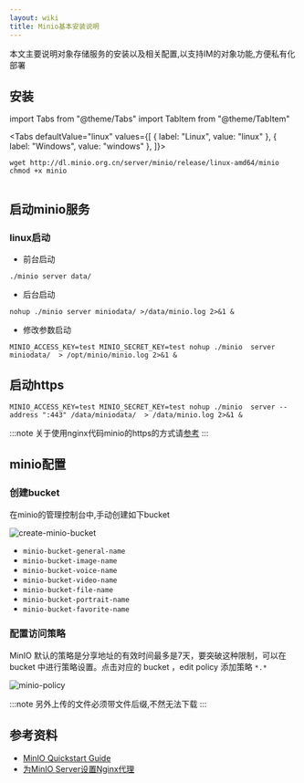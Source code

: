 ```yaml
---
layout: wiki
title: Minio基本安装说明
---
```


本文主要说明对象存储服务的安装以及相关配置,以支持IM的对象功能,方便私有化部署

## 安装

import Tabs from "@theme/Tabs"
import TabItem from "@theme/TabItem"

<Tabs defaultValue="linux" values={[
  { label: "Linux", value: "linux" },
  { label: "Windows", value: "windows" },
]}>

<TabItem value="linux">

```shell
wget http://dl.minio.org.cn/server/minio/release/linux-amd64/minio
chmod +x minio
```

</TabItem>

<TabItem value="windows">

```shell
```

</TabItem>

</Tabs>

## 启动minio服务

### linux启动

* 前台启动

```shell
./minio server data/
```

* 后台启动

```shell
nohup ./minio server miniodata/ >/data/minio.log 2>&1 &
```

* 修改参数启动

```shell
MINIO_ACCESS_KEY=test MINIO_SECRET_KEY=test nohup ./minio  server  miniodata/  > /opt/minio/minio.log 2>&1 &
```
## 启动https

```shell
MINIO_ACCESS_KEY=test MINIO_SECRET_KEY=test nohup ./minio  server --address ":443" /data/miniodata/  > /data/minio.log 2>&1 &
```

:::note
关于使用nginx代码minio的https的方式请[参考](nginx)
:::

## minio配置

### 创建bucket

在minio的管理控制台中,手动创建如下bucket

![create-minio-bucket](https://media.comsince.cn/minio-bucket-image-name/1-TWTVTVWW-1603353071527-image.png)

* `minio-bucket-general-name`
* `minio-bucket-image-name`
* `minio-bucket-voice-name`
* `minio-bucket-video-name`
* `minio-bucket-file-name`
* `minio-bucket-portrait-name`
* `minio-bucket-favorite-name`

### 配置访问策略

MinIO 默认的策略是分享地址的有效时间最多是7天，要突破这种限制，可以在 bucket 中进行策略设置。点击对应的 bucket ，edit policy 添加策略 `*.*`

![minio-policy](https://media.comsince.cn/minio-bucket-image-name/1-TWTVTVWW-1603352581183-image.png)

:::note
 另外上传的文件必须带文件后缀,不然无法下载
:::



## 参考资料
* [MinIO Quickstart Guide](http://docs.minio.org.cn/docs/)
* [为MinIO Server设置Nginx代理](http://docs.minio.org.cn/docs/master/setup-nginx-proxy-with-minio)
